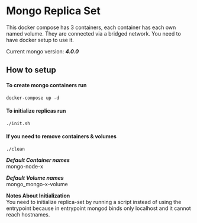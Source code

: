 # Mongo Replica Set
This docker compose has 3 containers, each container has each own named volume. They are connected via a bridged network. You need to have docker setup to use it.

Current mongo version: ***4.0.0***

## How to setup

#### To create mongo containers run
```
docker-compose up -d
```

#### To initialize replicas run
```
./init.sh
```

#### If you need to remove containers & volumes
```
./clean
```

***Default Container names***  
mongo-node-x

***Default Volume names***  
mongo_mongo-x-volume

**Notes About Initialization**  
You need to initialize replica-set by running a script instead of using the entrypoint because in entrypoint mongod binds only localhost and it cannot reach hostnames.
